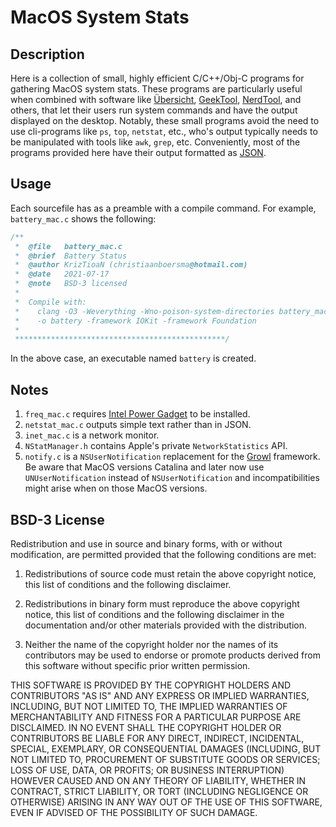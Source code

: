 # MacOS System Stats

## Description

Here is a collection of small, highly efficient C/C++/Obj-C programs for gathering MacOS system stats. These programs are particularly useful when combined with software like [Übersicht](https://tracesof.net/uebersicht/), [GeekTool](https://www.tynsoe.org/geektool/), [NerdTool](http://mutablecode.com/apps/nerdtool.html), and others, that let their users run system commands and have the output displayed on the desktop. Notably, these small programs avoid the need to use cli-programs like `ps`, `top`, `netstat`, etc., who's output typically needs to be manipulated with tools like `awk`, `grep`, etc. Conveniently, most of the programs provided here have their output formatted as [JSON](https://www.json.org/json-en.html).

## Usage

Each sourcefile has as a preamble with a compile command. For example, `battery_mac.c` shows the following:

```C
/**
 *  @file   battery_mac.c
 *  @brief  Battery Status
 *  @author KrizTioaN (christiaanboersma@hotmail.com)
 *  @date   2021-07-17
 *  @note   BSD-3 licensed
 *
 *  Compile with:
 *    clang -O3 -Weverything -Wno-poison-system-directories battery_mac.c
 *    -o battery -framework IOKit -framework Foundation
 *
 ***********************************************/
```

In the above case, an executable named `battery` is created.

## Notes

1. `freq_mac.c` requires [Intel Power Gadget](https://software.intel.com/content/www/us/en/develop/articles/intel-power-gadget.html) to be installed.
2. `netstat_mac.c` outputs simple text rather than in JSON.
3. `inet_mac.c` is a network monitor.
4. `NStatManager.h` contains Apple's private `NetworkStatistics` API.
5. `notify.c` is a `NSUserNotification` replacement for the [Growl](https://growl.github.io/growl/) framework. Be aware that MacOS versions Catalina and later now use `UNUserNotification` instead of `NSUserNotification` and incompatibilities might arise when on those MacOS versions.

## BSD-3 License

Redistribution and use in source and binary forms, with or without modification, are permitted provided that the following conditions are met:

1. Redistributions of source code must retain the above copyright notice, this list of conditions and the following disclaimer.

2. Redistributions in binary form must reproduce the above copyright notice, this list of conditions and the following disclaimer in the documentation and/or other materials provided with the distribution.

3. Neither the name of the copyright holder nor the names of its contributors may be used to endorse or promote products derived from this software without specific prior written permission.

THIS SOFTWARE IS PROVIDED BY THE COPYRIGHT HOLDERS AND CONTRIBUTORS "AS IS" AND ANY EXPRESS OR IMPLIED WARRANTIES, INCLUDING, BUT NOT LIMITED TO, THE IMPLIED WARRANTIES OF MERCHANTABILITY AND FITNESS FOR A PARTICULAR PURPOSE ARE DISCLAIMED. IN NO EVENT SHALL THE COPYRIGHT HOLDER OR CONTRIBUTORS BE LIABLE FOR ANY DIRECT, INDIRECT, INCIDENTAL, SPECIAL, EXEMPLARY, OR CONSEQUENTIAL DAMAGES (INCLUDING, BUT NOT LIMITED TO, PROCUREMENT OF SUBSTITUTE GOODS OR SERVICES; LOSS OF USE, DATA, OR PROFITS; OR BUSINESS INTERRUPTION) HOWEVER CAUSED AND ON ANY THEORY OF LIABILITY, WHETHER IN CONTRACT, STRICT LIABILITY, OR TORT (INCLUDING NEGLIGENCE OR OTHERWISE) ARISING IN ANY WAY OUT OF THE USE OF THIS SOFTWARE, EVEN IF ADVISED OF THE POSSIBILITY OF SUCH DAMAGE.
